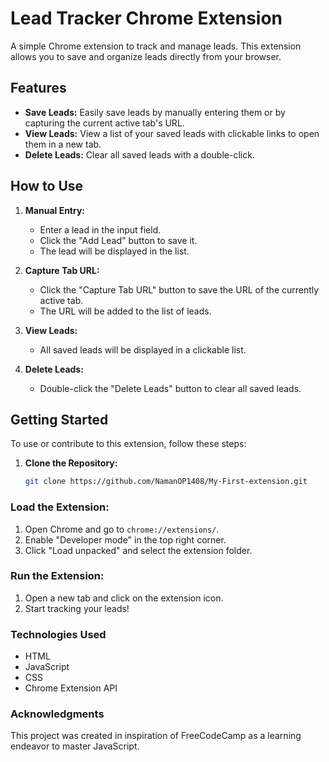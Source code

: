 # Lead Tracker Chrome Extension

A simple Chrome extension to track and manage leads. This extension allows you to save and organize leads directly from your browser.

## Features

- **Save Leads:** Easily save leads by manually entering them or by capturing the current active tab's URL.
- **View Leads:** View a list of your saved leads with clickable links to open them in a new tab.
- **Delete Leads:** Clear all saved leads with a double-click.

## How to Use

1. **Manual Entry:**
   - Enter a lead in the input field.
   - Click the "Add Lead" button to save it.
   - The lead will be displayed in the list.

2. **Capture Tab URL:**
   - Click the "Capture Tab URL" button to save the URL of the currently active tab.
   - The URL will be added to the list of leads.

3. **View Leads:**
   - All saved leads will be displayed in a clickable list.

4. **Delete Leads:**
   - Double-click the "Delete Leads" button to clear all saved leads.

## Getting Started

To use or contribute to this extension, follow these steps:

1. **Clone the Repository:**
   ```bash
   git clone https://github.com/NamanOP1408/My-First-extension.git

### Load the Extension:

1. Open Chrome and go to `chrome://extensions/`.
2. Enable "Developer mode" in the top right corner.
3. Click "Load unpacked" and select the extension folder.

### Run the Extension:

1. Open a new tab and click on the extension icon.
2. Start tracking your leads!

### Technologies Used

- HTML
- JavaScript
- CSS
- Chrome Extension API


### Acknowledgments

This project was created in inspiration of FreeCodeCamp as a learning endeavor to master JavaScript.

